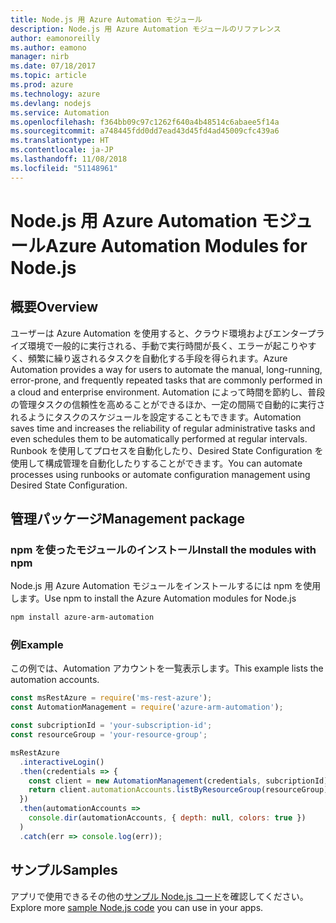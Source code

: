 ```yaml
---
title: Node.js 用 Azure Automation モジュール
description: Node.js 用 Azure Automation モジュールのリファレンス
author: eamonoreilly
ms.author: eamono
manager: nirb
ms.date: 07/18/2017
ms.topic: article
ms.prod: azure
ms.technology: azure
ms.devlang: nodejs
ms.service: Automation
ms.openlocfilehash: f364bb09c97c1262f640a4b48514c6abaee5f14a
ms.sourcegitcommit: a748445fdd0dd7ead43d45fd4ad45009cfc439a6
ms.translationtype: HT
ms.contentlocale: ja-JP
ms.lasthandoff: 11/08/2018
ms.locfileid: "51148961"
---
```

# <a name="azure-automation-modules-for-nodejs"></a><span data-ttu-id="98991-103">Node.js 用 Azure Automation モジュール</span><span class="sxs-lookup"><span data-stu-id="98991-103">Azure Automation Modules for Node.js</span></span>

## <a name="overview"></a><span data-ttu-id="98991-104">概要</span><span class="sxs-lookup"><span data-stu-id="98991-104">Overview</span></span>

<span data-ttu-id="98991-105">ユーザーは Azure Automation を使用すると、クラウド環境およびエンタープライズ環境で一般的に実行される、手動で実行時間が長く、エラーが起こりやすく、頻繁に繰り返されるタスクを自動化する手段を得られます。</span><span class="sxs-lookup"><span data-stu-id="98991-105">Azure Automation provides a way for users to automate the manual, long-running, error-prone, and frequently repeated tasks that are commonly performed in a cloud and enterprise environment.</span></span> <span data-ttu-id="98991-106">Automation によって時間を節約し、普段の管理タスクの信頼性を高めることができるほか、一定の間隔で自動的に実行されるようにタスクのスケジュールを設定することもできます。</span><span class="sxs-lookup"><span data-stu-id="98991-106">Automation saves time and increases the reliability of regular administrative tasks and even schedules them to be automatically performed at regular intervals.</span></span> <span data-ttu-id="98991-107">Runbook を使用してプロセスを自動化したり、Desired State Configuration を使用して構成管理を自動化したりすることができます。</span><span class="sxs-lookup"><span data-stu-id="98991-107">You can automate processes using runbooks or automate configuration management using Desired State Configuration.</span></span>

## <a name="management-package"></a><span data-ttu-id="98991-108">管理パッケージ</span><span class="sxs-lookup"><span data-stu-id="98991-108">Management package</span></span>

### <a name="install-the-modules-with-npm"></a><span data-ttu-id="98991-109">npm を使ったモジュールのインストール</span><span class="sxs-lookup"><span data-stu-id="98991-109">Install the modules with npm</span></span>

<span data-ttu-id="98991-110">Node.js 用 Azure Automation モジュールをインストールするには npm を使用します。</span><span class="sxs-lookup"><span data-stu-id="98991-110">Use npm to install the Azure Automation modules for Node.js</span></span>

```bash
npm install azure-arm-automation
```

### <a name="example"></a><span data-ttu-id="98991-111">例</span><span class="sxs-lookup"><span data-stu-id="98991-111">Example</span></span>

<span data-ttu-id="98991-112">この例では、Automation アカウントを一覧表示します。</span><span class="sxs-lookup"><span data-stu-id="98991-112">This example lists the automation accounts.</span></span>

```javascript
const msRestAzure = require('ms-rest-azure');
const AutomationManagement = require('azure-arm-automation');

const subcriptionId = 'your-subscription-id';
const resourceGroup = 'your-resource-group';

msRestAzure
  .interactiveLogin()
  .then(credentials => {
    const client = new AutomationManagement(credentials, subcriptionId);
    return client.automationAccounts.listByResourceGroup(resourceGroup);
  })
  .then(automationAccounts =>
    console.dir(automationAccounts, { depth: null, colors: true })
  )
  .catch(err => console.log(err));
```

## <a name="samples"></a><span data-ttu-id="98991-113">サンプル</span><span class="sxs-lookup"><span data-stu-id="98991-113">Samples</span></span>

<span data-ttu-id="98991-114">アプリで使用できるその他の[サンプル Node.js コード](https://azure.microsoft.com/resources/samples/?platform=nodejs)を確認してください。</span><span class="sxs-lookup"><span data-stu-id="98991-114">Explore more [sample Node.js code](https://azure.microsoft.com/resources/samples/?platform=nodejs) you can use in your apps.</span></span>
